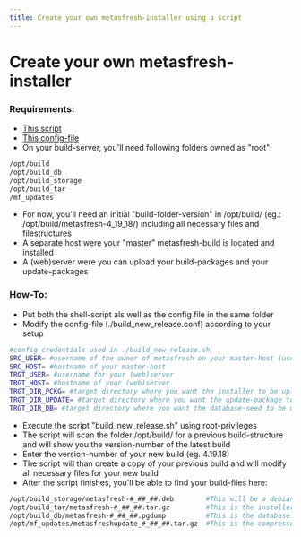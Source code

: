 ```yaml
---
title: Create your own metasfresh-installer using a script
---
```


# Create your own metasfresh-installer
### Requirements:
   * [This script](https://github.com/metasfresh/metasfresh/blob/master/de.metas.scripts.admin/installer_scripts/build_new_release.sh)
   * [This config-file](https://github.com/metasfresh/metasfresh/blob/master/de.metas.scripts.admin/installer_scripts/.build_new_release.conf)
   * On your build-server, you'll need following folders owned as "root":
   ```sh
   /opt/build
   /opt/build_db
   /opt/build_storage
   /opt/build_tar
   /mf_updates
   ```
   * For now, you'll need an initial "build-folder-version" in /opt/build/ (eg.: /opt/build/metasfresh-4_19_18/) including all necessary files and filestructures
   * A separate host were your "master" metasfresh-build is located and installed
   * A (web)server were you can upload your build-packages and your update-packages

### How-To:
   * Put both the shell-script als well as the config file in the same folder
   * Modify the config-file (./build_new_release.conf) according to your setup
   ```sh
   #config credentials used in ./build_new_release.sh
   SRC_USER= #username of the owner of metasfresh on your master-host (usually "metasfresh")
   SRC_HOST= #hostname of your master-host
   TRGT_USER= #username for your (web)server
   TRGT_HOST= #hostname of your (web)server
   TRGT_DIR_PCKG= #target directory where you want the installer to be uploaded to
   TRGT_DIR_UPDATE= #target directory where you want the update-package to be uploaded to
   TRGT_DIR_DB= #target directory where you want the database-seed to be uploaded to
   ```
   * Execute the script "build_new_release.sh" using root-privileges
   * The script will scan the folder /opt/build/ for a previous build-structure and will show you the version-number of the latest build
   * Enter the version-number of your new build (eg. 4.19.18)
   * The script will than create a copy of your previous build and will modify all necessary files for your new build
   * After the script finishes, you'll be able to find your build-files here:
   ```sh
   /opt/build_storage/metasfresh-#_##_##.deb        #This will be a debian package wich will be used in the tar-archive
   /opt/build_tar/metasfresh-#_##_##.tar.gz         #This is the installer-tar-file
   /opt/build_db/metasfresh-#_##_##.pgdump          #This is the database-seed stored in native PostgreSQL-Format (pg_dump -Fc ...)
   /opt/mf_updates/metasfreshupdate_#_##_##.tar.gz  #This is the compressed update-package you can use to rollout any metasfresh-installation to this version
   ```
   
